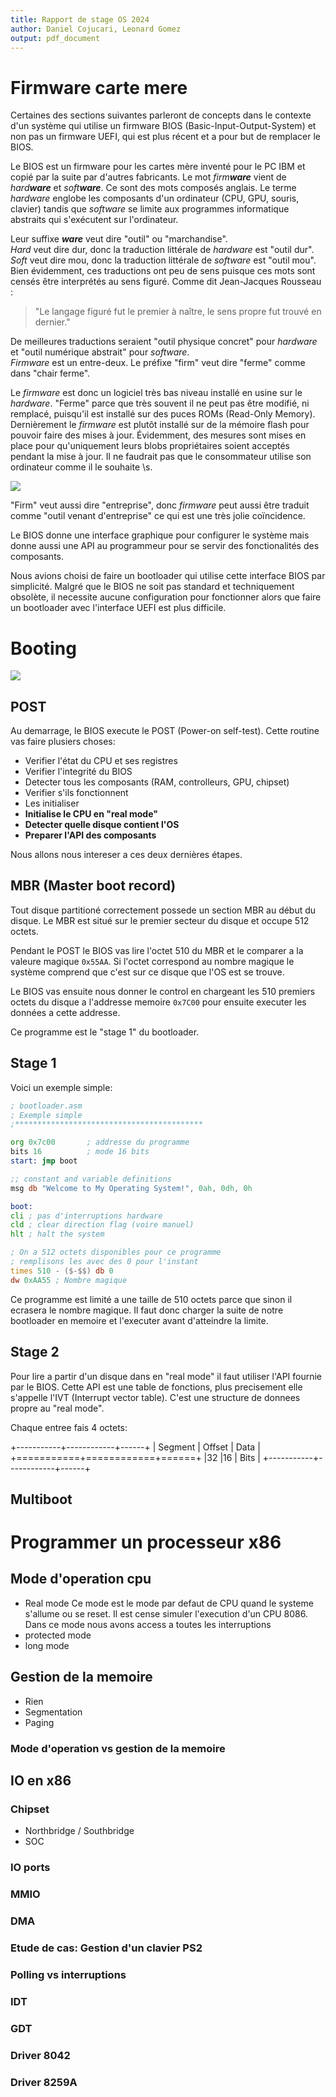 ```yaml
---
title: Rapport de stage OS 2024
author: Daniel Cojucari, Leonard Gomez
output: pdf_document
---
```


# Firmware carte mere

Certaines des sections suivantes parleront de concepts dans le contexte d'un système
qui utilise un firmware BIOS (Basic-Input-Output-System) et non pas un firmware
UEFI, qui est plus récent et a pour but de remplacer le BIOS.

Le BIOS est un firmware pour les cartes mère inventé pour le PC IBM et copié
par la suite par d'autres fabricants. Le mot _firm**ware**_ vient de
_hard**ware**_ et _soft**ware**_. Ce sont des mots composés anglais.
Le terme _hardware_ englobe les composants d'un ordinateur (CPU, GPU, souris,
clavier) tandis que _software_ se limite aux programmes informatique abstraits
qui s'exécutent sur l'ordinateur.

Leur suffixe _**ware**_ veut dire "outil" ou "marchandise".\
_Hard_ veut dire dur, donc la traduction littérale de _hardware_ est
"outil dur".\
_Soft_ veut dire mou, donc la traduction littérale de _software_ est
"outil mou". \
Bien évidemment, ces traductions ont peu de sens puisque ces mots sont
censés être interprétés au sens figuré. Comme dit Jean-Jacques Rousseau :

> "Le langage figuré fut le premier à naître, le sens propre fut trouvé en dernier."

De meilleures traductions seraient "outil physique concret" pour _hardware_ et "outil
numérique abstrait" pour _software_. \
_Firmware_ est un entre-deux. Le préfixe "firm" veut dire
"ferme" comme dans "chair ferme".

Le _firmware_ est donc un logiciel très bas niveau installé en usine sur le _hardware_.
"Ferme" parce que très souvent il ne peut pas être modifié, ni remplacé, puisqu'il
est installé sur des puces ROMs (Read-Only Memory). Dernièrement le _firmware_ est
plutôt installé sur de la mémoire flash pour pouvoir faire des mises à jour.
Évidemment, des mesures sont mises en place pour qu'uniquement leurs blobs
propriétaires soient acceptés pendant la mise à jour. Il ne faudrait pas que le
consommateur utilise son ordinateur comme il le souhaite \\s.

![](./bios_chip.jpg)

"Firm" veut aussi dire "entreprise", donc _firmware_ peut aussi être traduit
comme "outil venant d'entreprise" ce qui est une très jolie coïncidence.

Le BIOS donne une interface graphique pour configurer le système mais donne
aussi une API au programmeur pour se servir des fonctionalités des
composants.

Nous avions choisi de faire un bootloader qui utilise cette interface BIOS par
simplicité. Malgré que le BIOS ne soit pas standard et techniquement obsolète,
il necessite aucune configuration pour fonctionner alors que faire un
bootloader avec l'interface UEFI est plus difficile.

# Booting

![](./matryoshka.jpg)

## POST

Au demarrage, le BIOS execute le POST (Power-on self-test). Cette routine vas
faire plusiers choses:

- Verifier l'état du CPU et ses registres
- Verifier l'integrité du BIOS
- Detecter tous les composants (RAM, controlleurs, GPU, chipset)
- Verifier s'ils fonctionnent
- Les initialiser
- **Initialise le CPU en "real mode"**
- **Detecter quelle disque contient l'OS**
- **Preparer l'API des composants**

Nous allons nous intereser a ces deux dernières étapes.

## MBR (Master boot record)

Tout disque partitioné correctement possede un section MBR au début du disque.
Le MBR est situé sur le premier secteur du disque et occupe 512 octets.

Pendant le POST le BIOS vas lire l'octet 510 du MBR et le comparer a la valeure
magique `0x55AA`. Si l'octet correspond au nombre magique le système comprend
que c'est sur ce disque que l'OS est se trouve.

Le BIOS vas ensuite nous donner le control en chargeant les 510 premiers octets
du disque a l'addresse memoire `0x7C00` pour ensuite executer les données a cette
addresse.

Ce programme est le "stage 1" du bootloader.

## Stage 1

Voici un exemple simple:

```asm
; bootloader.asm
; Exemple simple
;******************************************

org 0x7c00       ; addresse du programme
bits 16          ; mode 16 bits
start: jmp boot

;; constant and variable definitions
msg db "Welcome to My Operating System!", 0ah, 0dh, 0h

boot:
cli ; pas d'interruptions hardware
cld ; clear direction flag (voire manuel)
hlt ; halt the system

; On a 512 octets disponibles pour ce programme
; remplisons les avec des 0 pour l'instant
times 510 - ($-$$) db 0
dw 0xAA55 ; Nombre magique
```

Ce programme est limité a une taille de 510 octets parce que sinon il ecrasera
le nombre magique. Il faut donc charger la suite de notre bootloader en memoire
et l'executer avant d'atteindre la limite.

## Stage 2

Pour lire a partir d'un disque dans en "real mode" il faut utiliser l'API
fournie par le BIOS. Cette API est une table de fonctions, plus precisement
elle s'appelle l'IVT (Interrupt vector table). C'est une structure de donnees
propre au "real mode".

Chaque entree fais 4 octets:

+-----------+------------+------+
|  Segment  |  Offset    | Data |
+===========+============+======+
|32         |16          | Bits |
+-----------+------------+------+



## Multiboot

# Programmer un processeur x86
## Mode d'operation cpu
- Real mode
    Ce mode est le mode par defaut de CPU quand le systeme s'allume ou se reset. Il est cense simuler
    l'execution d'un CPU 8086. Dans ce mode nous avons access a toutes les interruptions
- protected mode
- long mode
## Gestion de la memoire
- Rien
- Segmentation
- Paging
### Mode d'operation vs gestion de la memoire

## IO en x86

### Chipset
- Northbridge / Southbridge
- SOC

### IO ports
### MMIO
### DMA

### Etude de cas: Gestion d'un clavier PS2
### Polling vs interruptions
### IDT
### GDT
### Driver 8042
### Driver 8259A
